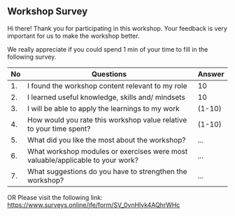 ## Workshop Survey 


Hi there! Thank you for participating in this workshop. Your feedback is very important for us to make the workshop better.

We really appreciate if you could spend 1 min of your time to fill in the following survey.



| No | Questions | Answer |
| --- | --- | --- |
| 1. | I found the workshop content relevant to my role | 10 |
| 2. | I learned useful knowledge, skills and/ mindsets | 10|
| 3. | I will be able to apply the learnings to my work | (1-10) |
| 4. | How would you rate this workshop value relative to your time spent? | (1-10) |
| 5. | What did you like the most about the workshop? | ... |
| 6. | What workshop modules or exercises were most valuable/applicable to your work? | ... |
| 7. | What suggestions do you have to strengthen the workshop? | ... |


OR Please visit the following link:
https://www.surveys.online/jfe/form/SV_0vnHlyk4AQhrWHc
